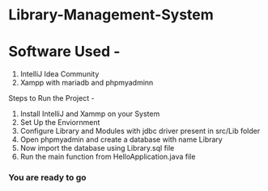 # Library-Management-System

# Software Used - 
   1) IntelliJ Idea Community
   2) Xampp with mariadb and phpmyadminn
    
Steps to Run the Project -
 1) Install IntelliJ and Xammp on your System
 2) Set Up the Enviornment
 3) Configure Library and Modules with jdbc driver present in src/Lib folder
 4) Open phpmyadmin and create a database with name Library
 5) Now import the database using Library.sql file
 6) Run the main function from HelloApplication.java file
### You are ready to go
